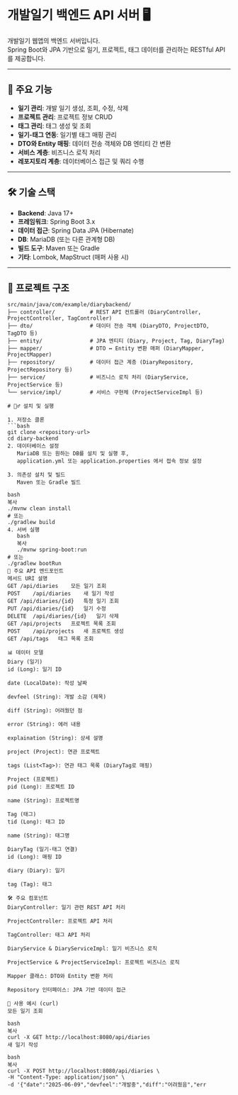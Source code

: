 # 개발일기 백엔드 API 서버 🖥️

개발일기 웹앱의 백엔드 서버입니다.  
Spring Boot와 JPA 기반으로 일기, 프로젝트, 태그 데이터를 관리하는 RESTful API를 제공합니다.

---

## 🚀 주요 기능

- **일기 관리**: 개발 일기 생성, 조회, 수정, 삭제
- **프로젝트 관리**: 프로젝트 정보 CRUD
- **태그 관리**: 태그 생성 및 조회
- **일기-태그 연동**: 일기별 태그 매핑 관리
- **DTO와 Entity 매핑**: 데이터 전송 객체와 DB 엔티티 간 변환
- **서비스 계층**: 비즈니스 로직 처리
- **레포지토리 계층**: 데이터베이스 접근 및 쿼리 수행

---

## 🛠️ 기술 스택

- **Backend**: Java 17+
- **프레임워크**: Spring Boot 3.x
- **데이터 접근**: Spring Data JPA (Hibernate)
- **DB**: MariaDB (또는 다른 관계형 DB)
- **빌드 도구**: Maven 또는 Gradle
- **기타**: Lombok, MapStruct (매퍼 사용 시)

---

## 📁 프로젝트 구조

```plaintext
src/main/java/com/example/diarybackend/
├── controller/           # REST API 컨트롤러 (DiaryController, ProjectController, TagController)
├── dto/                  # 데이터 전송 객체 (DiaryDTO, ProjectDTO, TagDTO 등)
├── entity/               # JPA 엔티티 (Diary, Project, Tag, DiaryTag)
├── mapper/               # DTO ↔ Entity 변환 매퍼 (DiaryMapper, ProjectMapper)
├── repository/           # 데이터 접근 계층 (DiaryRepository, ProjectRepository 등)
├── service/              # 비즈니스 로직 처리 (DiaryService, ProjectService 등)
└── service/impl/         # 서비스 구현체 (ProjectServiceImpl 등)

# 🏃‍♂️ 설치 및 실행

1. 저장소 클론  
```bash
git clone <repository-url>
cd diary-backend
2. 데이터베이스 설정
   MariaDB 또는 원하는 DB를 설치 및 실행 후,
   application.yml 또는 application.properties 에서 접속 정보 설정

3. 의존성 설치 및 빌드
   Maven 또는 Gradle 빌드

bash
복사
./mvnw clean install
# 또는
./gradlew build
4. 서버 실행
   bash
   복사
   ./mvnw spring-boot:run
# 또는
./gradlew bootRun
📜 주요 API 엔드포인트
메서드	URI	설명
GET	/api/diaries	모든 일기 조회
POST	/api/diaries	새 일기 작성
GET	/api/diaries/{id}	특정 일기 조회
PUT	/api/diaries/{id}	일기 수정
DELETE	/api/diaries/{id}	일기 삭제
GET	/api/projects	프로젝트 목록 조회
POST	/api/projects	새 프로젝트 생성
GET	/api/tags	태그 목록 조회

📊 데이터 모델
Diary (일기)
id (Long): 일기 ID

date (LocalDate): 작성 날짜

devfeel (String): 개발 소감 (제목)

diff (String): 어려웠던 점

error (String): 에러 내용

explaination (String): 상세 설명

project (Project): 연관 프로젝트

tags (List<Tag>): 연관 태그 목록 (DiaryTag로 매핑)

Project (프로젝트)
pid (Long): 프로젝트 ID

name (String): 프로젝트명

Tag (태그)
tid (Long): 태그 ID

name (String): 태그명

DiaryTag (일기-태그 연결)
id (Long): 매핑 ID

diary (Diary): 일기

tag (Tag): 태그

🛠️ 주요 컴포넌트
DiaryController: 일기 관련 REST API 처리

ProjectController: 프로젝트 API 처리

TagController: 태그 API 처리

DiaryService & DiaryServiceImpl: 일기 비즈니스 로직

ProjectService & ProjectServiceImpl: 프로젝트 비즈니스 로직

Mapper 클래스: DTO와 Entity 변환 처리

Repository 인터페이스: JPA 기반 데이터 접근

🔧 사용 예시 (curl)
모든 일기 조회

bash
복사
curl -X GET http://localhost:8080/api/diaries
새 일기 작성

bash
복사
curl -X POST http://localhost:8080/api/diaries \
-H "Content-Type: application/json" \
-d '{"date":"2025-06-09","devfeel":"개발중","diff":"어려웠음","err
